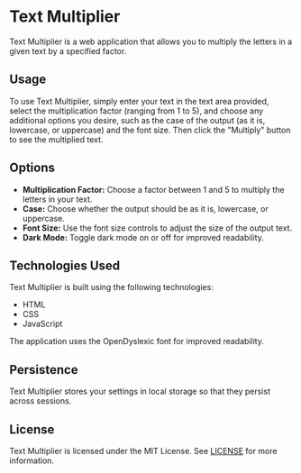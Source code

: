 # Text Multiplier

Text Multiplier is a web application that allows you to multiply the letters in a given text by a specified factor.

## Usage

To use Text Multiplier, simply enter your text in the text area provided, select the multiplication factor (ranging from 1 to 5), and choose any additional options you desire, such as the case of the output (as it is, lowercase, or uppercase) and the font size. Then click the "Multiply" button to see the multiplied text.

## Options

- **Multiplication Factor:** Choose a factor between 1 and 5 to multiply the letters in your text.
- **Case:** Choose whether the output should be as it is, lowercase, or uppercase.
- **Font Size:** Use the font size controls to adjust the size of the output text.
- **Dark Mode:** Toggle dark mode on or off for improved readability.

## Technologies Used

Text Multiplier is built using the following technologies:

- HTML
- CSS
- JavaScript

The application uses the OpenDyslexic font for improved readability.

## Persistence

Text Multiplier stores your settings in local storage so that they persist across sessions.

## License

Text Multiplier is licensed under the MIT License. See [LICENSE](LICENSE) for more information.
